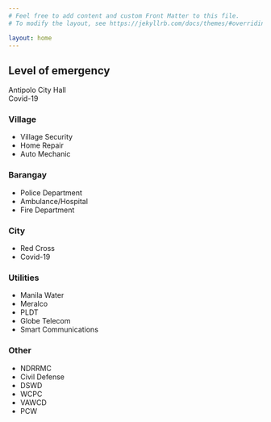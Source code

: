 ```yaml
---
# Feel free to add content and custom Front Matter to this file.
# To modify the layout, see https://jekyllrb.com/docs/themes/#overriding-theme-defaults

layout: home
---
```


## Level of emergency

<i class="fas fa-university"></i> Antipolo City Hall <br />
<i class="fas fa-bacteria"></i> Covid-19 <br />

### <i class="fas fa-home"></i> Village
* <i class="fas fa-shield-alt"></i> Village Security
* <i class="fas fa-toolbox"></i> Home Repair
* <i class="fas fa-wrench"></i> Auto Mechanic

### <i class="fas fa-users"></i> Barangay
* <i class="fas fa-bullhorn"></i> Police Department
* <i class="fas fa-hospital-alt"></i> Ambulance/Hospital
* <i class="fas fa-fire-extinguisher"></i> Fire Department

### <i class="fas fa-city"></i> City
* <i class="fas fa-hand-holding-medical"></i> Red Cross
* Covid-19

### <i class="fas fa-hard-hat"></i> Utilities
* Manila Water
* Meralco
* PLDT
* Globe Telecom
* Smart Communications

### Other
* NDRRMC
* Civil Defense
* DSWD
* WCPC
* VAWCD
* PCW